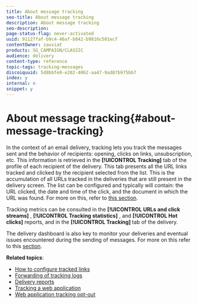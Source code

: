 ```yaml
---
title: About message tracking
seo-title: About message tracking
description: About message tracking
seo-description: 
page-status-flag: never-activated
uuid: 91127faf-b9c4-46af-b842-b9816c501ecf
contentOwner: sauviat
products: SG_CAMPAIGN/CLASSIC
audience: delivery
content-type: reference
topic-tags: tracking-messages
discoiquuid: 5d8bbfe0-e202-4062-aa47-9ad87b975bb7
index: y
internal: n
snippet: y
---
```


# About message tracking{#about-message-tracking}

In the context of an email delivery, tracking lets you track the messages sent and the behavior of recipients: opening, clicks on links, unsubscription, etc. This information is retrieved in the **[!UICONTROL Tracking]** tab of the profile of each recipient of the delivery. This tab presents all the URL links tracked and clicked by the recipient selected from the list. This is the accumulation of all URLs tracked in the deliveries that are still present in the delivery screen. The list can be configured and typically will contain: the URL clicked, the date and time of the click, and the document in which the URL was found. For more on this, refer to [this section](https://helpx.adobe.com/campaign/classic/platform/using/editing-a-profile.html#tracking-tab).

Tracking metrics can be consulted in the **[!UICONTROL URLs and click streams]** , **[!UICONTROL Tracking statistics]** , and **[!UICONTROL Hot clicks]** reports, and in the **[!UICONTROL Tracking]** tab of the delivery.

The delivery dashboard is also key to monitor your deliveries and eventual issues encountered during the sending of messages. For more on this refer to this [section](https://helpx.adobe.com/campaign/classic/delivery/using/monitoring-a-delivery.html).

**Related topics**:

* [How to configure tracked links](https://helpx.adobe.com/campaign/standard/delivery/using/how-to-configure-tracked-links.html)
* [Forwarding of tracking logs](https://helpx.adobe.com/campaign/classic/production/using/tracking-logs-issues.html)
* [Delivery reports](https://helpx.adobe.com/campaign/classic/reporting/using/reports-on-deliveries.html#delivery-reports)
* [Tracking a web application](https://helpx.adobe.com/campaign/classic/web/using/tracking-a-web-application.html)
* [Web application tracking opt-out](https://helpx.adobe.com/campaign/classic/web/using/web-application-tracking-opt-out.html)

